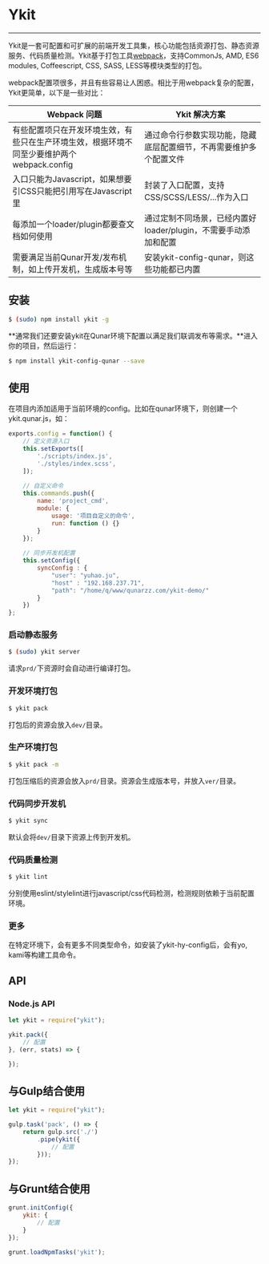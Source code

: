 # Ykit

- - -

Ykit是一套可配置和可扩展的前端开发工具集，核心功能包括资源打包、静态资源服务、代码质量检测。Ykit基于打包工具[webpack][1]，支持CommonJs, AMD, ES6 modules, Coffeescript, CSS, SASS, LESS等模块类型的打包。

webpack配置项很多，并且有些容易让人困惑。相比于用webpack复杂的配置，Ykit更简单，以下是一些对比：

| Webpack 问题 | Ykit 解决方案 |  
|--------|-------|
| 有些配置项只在开发环境生效，有些只在生产环境生效，根据环境不同至少要维护两个webpack.config | 通过命令行参数实现功能，隐藏底层配置细节，不再需要维护多个配置文件
| 入口只能为Javascript，如果想要引CSS只能把引用写在Javascript里 | 封装了入口配置，支持CSS/SCSS/LESS/...作为入口 |
| 每添加一个loader/plugin都要查文档如何使用 | 通过定制不同场景，已经内置好loader/plugin，不需要手动添加和配置 |
| 需要满足当前Qunar开发/发布机制，如上传开发机，生成版本号等 | 安装ykit-config-qunar，则这些功能都已内置 |

## 安装

```bash
$ (sudo) npm install ykit -g
```

**通常我们还要安装ykit在Qunar环境下配置以满足我们联调发布等需求。**进入你的项目，然后运行：

```bash
$ npm install ykit-config-qunar --save
```

## 使用
在项目内添加适用于当前环境的config。比如在qunar环境下，则创建一个ykit.qunar.js，如：

```javascript
exports.config = function() {
    // 定义资源入口
    this.setExports([
        './scripts/index.js',
        './styles/index.scss',
    ]);
    
    // 自定义命令
    this.commands.push({
        name: 'project_cmd',
        module: {
            usage: '项目自定义的命令',
            run: function () {}
        }
    });
    
    // 同步开发机配置
    this.setConfig({
        syncConfig : {
            "user": "yuhao.ju",
            "host" : "192.168.237.71",
            "path": "/home/q/www/qunarzz.com/ykit-demo/"
        }
    })
};
```

### 启动静态服务

```bash
$ (sudo) ykit server
```

请求`prd/`下资源时会自动进行编译打包。

### 开发环境打包

```bash
$ ykit pack
```

打包后的资源会放入`dev/`目录。

### 生产环境打包

```bash
$ ykit pack -m
```

打包压缩后的资源会放入`prd/`目录。资源会生成版本号，并放入`ver/`目录。

### 代码同步开发机

```bash
$ ykit sync
```

默认会将`dev/`目录下资源上传到开发机。

### 代码质量检测

```bash
$ ykit lint
```
分别使用eslint/stylelint进行javascript/css代码检测，检测规则依赖于当前配置环境。

### 更多
在特定环境下，会有更多不同类型命令，如安装了ykit-hy-config后，会有yo, kami等构建工具命令。

## API
### Node.js API

```javascript
let ykit = require("ykit");

ykit.pack({
    // 配置
}, (err, stats) => {

});
```

## 与Gulp结合使用

```javascript
let ykit = require("ykit");

gulp.task('pack', () => {
    return gulp.src('./')
        .pipe(ykit({
            // 配置
        }));
});
```

## 与Grunt结合使用

```javascript
grunt.initConfig({
    ykit: {
        // 配置
    }
});

grunt.loadNpmTasks('ykit');
```

  [1]: https://github.com/webpack/webpack

